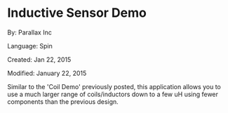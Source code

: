 # Inductive Sensor Demo

By: Parallax Inc

Language: Spin

Created: Jan 22, 2015

Modified: January 22, 2015

Similar to the 'Coil Demo' previously posted, this application allows you to use a much larger range of coils/inductors down to a few uH using fewer components than the previous design.
